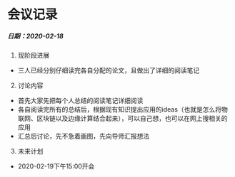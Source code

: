 # 会议记录
##### 日期：2020-02-18
1. 现阶段进展
- 三人已经分别仔细读完各自分配的论文，且做出了详细的阅读笔记
2. 讨论内容
- 首先大家先把每个人总结的阅读笔记详细阅读
- 各自阅读完所有的总结后，根据现有知识提出应用的ideas（也就是怎么将物联网、区块链以及边缘计算结合起来），可以自己想，也可以在网上搜相关的应用
- 汇总后讨论，先不急着画图，先向导师汇报想法
3. 未来计划
- 2020-02-19下午15:00开会
